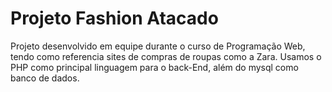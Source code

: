 <h1>Projeto Fashion Atacado</h1>
<p>Projeto desenvolvido em equipe durante o curso de Programação Web, tendo como referencia sites de compras de roupas como a Zara. Usamos o PHP como principal linguagem para o back-End, além do mysql como banco de dados.</p>
